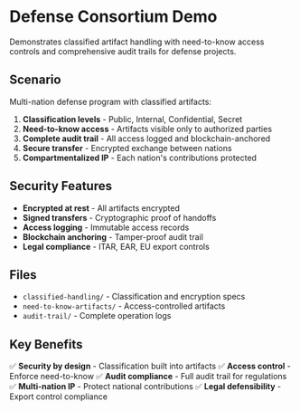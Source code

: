 # Defense Consortium Demo

Demonstrates classified artifact handling with need-to-know access controls and comprehensive audit trails for defense projects.

## Scenario

Multi-nation defense program with classified artifacts:

1. **Classification levels** - Public, Internal, Confidential, Secret
2. **Need-to-know access** - Artifacts visible only to authorized parties
3. **Complete audit trail** - All access logged and blockchain-anchored
4. **Secure transfer** - Encrypted exchange between nations
5. **Compartmentalized IP** - Each nation's contributions protected

## Security Features

- **Encrypted at rest** - All artifacts encrypted
- **Signed transfers** - Cryptographic proof of handoffs
- **Access logging** - Immutable access records
- **Blockchain anchoring** - Tamper-proof audit trail
- **Legal compliance** - ITAR, EAR, EU export controls

## Files

- `classified-handling/` - Classification and encryption specs
- `need-to-know-artifacts/` - Access-controlled artifacts
- `audit-trail/` - Complete operation logs

## Key Benefits

✅ **Security by design** - Classification built into artifacts
✅ **Access control** - Enforce need-to-know
✅ **Audit compliance** - Full audit trail for regulations
✅ **Multi-nation IP** - Protect national contributions
✅ **Legal defensibility** - Export control compliance
